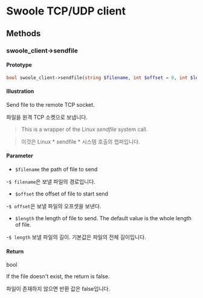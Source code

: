 # Swoole TCP/UDP client

## Methods 

### swoole_client->sendfile

#### Prototype

```php
bool swoole_client->sendfile(string $filename, int $offset = 0, int $length = 0)
```

#### Illustration

Send file to the remote TCP socket.

파일을 원격 TCP 소켓으로 보냅니다.

> This is a wrapper of the Linux *sendfile* system call.

> 이것은 Linux * sendfile * 시스템 호출의 랩퍼입니다.

#### Parameter

- `$filename` the path of file to send

-`$ filename`은 보낼 파일의 경로입니다.

- `$offset` the offset of file to start send

-`$ offset`은 보낼 파일의 오프셋을 보낸다.

- `$length` the length of file to send. The default value is the whole length of file.

-`$ length` 보낼 파일의 길이. 기본값은 파일의 전체 길이입니다.

#### Return

bool

If the file doesn't exist, the return is false. 

파일이 존재하지 않으면 반환 값은 false입니다.